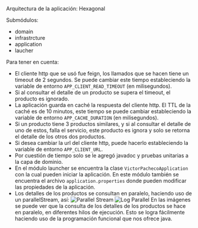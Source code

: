 Arquitectura de la aplicación: Hexagonal

Submódulos:
* domain
* infrastrcture
* application
* laucher

Para tener en cuenta:
* El cliente http que se usó fue feign, los llamados que se hacen tiene un timeout de 2 segundos. Se puede cambiar este tiempo estableciendo la variable de entorno `APP_CLIENT_READ_TIMEOUT` (en milisegundos).
* Si al consultar el detalle de un producto se supera el timeout, el producto es ignorado.
* La aplicación guarda en caché la respuesta del cliente http. El TTL de la caché es de 10 minutos, este tiempo se puede cambiar estableciendo la variable de entorno `APP_CACHE_DURATION` (en milisegundos).
* Si un producto tiene 3 productos similares, y si al consultar el detalle de uno de estos, falla el servicio, este producto es ignora y solo se retorna el detalle de los otros dos productos.
* Si desea cambiar la url del cliente http, puede hacerlo estableciendo la variable de entorno `APP_CLIENT_URL`.
* Por cuestión de tiempo solo se le agregó javadoc y pruebas unitarias a la capa de dominio.
* En el módulo launcher se encuentra la clase `VictorPachecoApplication` con la cual pueden iniciar la aplicación. En este módulo también se encuentra el archivo `application.properties` donde pueden modificar las propiedades de la aplicación.
* Los detalles de los productos se consultan en paralelo, haciendo uso de un parallelStream, así:
![Parallel Stream](https://github.com/victorpacheco3107/test-capitole-victor-pacheco-assets/blob/2636bec65aa4941b44a20276f96ddc7bd994f6b2/parallelStream.png "")
![Log Parallel](https://github.com/victorpacheco3107/test-capitole-victor-pacheco-assets/blob/2636bec65aa4941b44a20276f96ddc7bd994f6b2/logParallel.png "")
En las imágenes se puede ver que la consulta de los detalles de los productos se hace en paralelo, en diferentes hilos de ejecución. Esto se logra fácilmente haciendo uso de la programación funcional que nos ofrece java.